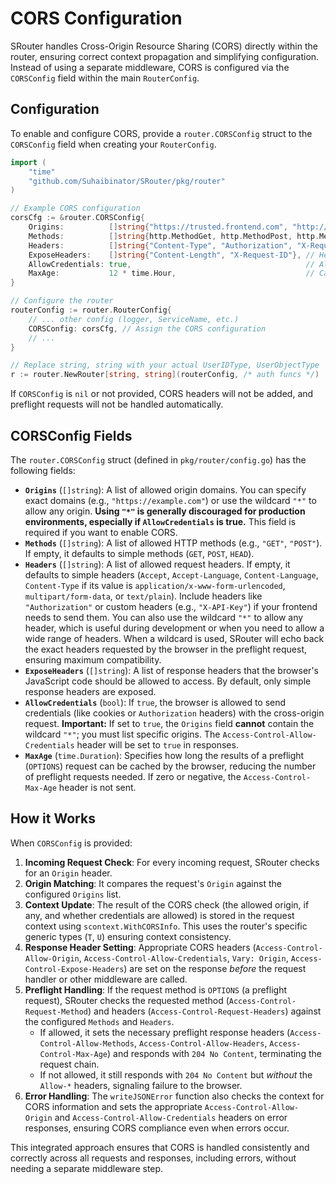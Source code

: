 # CORS Configuration

SRouter handles Cross-Origin Resource Sharing (CORS) directly within the router, ensuring correct context propagation and simplifying configuration. Instead of using a separate middleware, CORS is configured via the `CORSConfig` field within the main `RouterConfig`.

## Configuration

To enable and configure CORS, provide a `router.CORSConfig` struct to the `CORSConfig` field when creating your `RouterConfig`.

```go
import (
	"time"
	"github.com/Suhaibinator/SRouter/pkg/router"
)

// Example CORS configuration
corsCfg := &router.CORSConfig{
    Origins:          []string{"https://trusted.frontend.com", "http://localhost:3000"}, // Allowed origins
    Methods:          []string{http.MethodGet, http.MethodPost, http.MethodPut, http.MethodDelete, http.MethodOptions}, // Allowed methods
    Headers:          []string{"Content-Type", "Authorization", "X-Requested-With"}, // Allowed headers
    ExposeHeaders:    []string{"Content-Length", "X-Request-ID"}, // Headers browser JS can access
    AllowCredentials: true,                                       // Allow cookies/auth headers
    MaxAge:           12 * time.Hour,                             // Cache preflight results for 12 hours
}

// Configure the router
routerConfig := router.RouterConfig{
    // ... other config (logger, ServiceName, etc.)
    CORSConfig: corsCfg, // Assign the CORS configuration
    // ...
}

// Replace string, string with your actual UserIDType, UserObjectType
r := router.NewRouter[string, string](routerConfig, /* auth funcs */)
```

If `CORSConfig` is `nil` or not provided, CORS headers will not be added, and preflight requests will not be handled automatically.

## CORSConfig Fields

The `router.CORSConfig` struct (defined in `pkg/router/config.go`) has the following fields:

-   **`Origins`** (`[]string`): A list of allowed origin domains. You can specify exact domains (e.g., `"https://example.com"`) or use the wildcard `"*"` to allow any origin. **Using `"*"` is generally discouraged for production environments, especially if `AllowCredentials` is true.** This field is required if you want to enable CORS.
-   **`Methods`** (`[]string`): A list of allowed HTTP methods (e.g., `"GET"`, `"POST"`). If empty, it defaults to simple methods (`GET`, `POST`, `HEAD`).
-   **`Headers`** (`[]string`): A list of allowed request headers. If empty, it defaults to simple headers (`Accept`, `Accept-Language`, `Content-Language`, `Content-Type` if its value is `application/x-www-form-urlencoded`, `multipart/form-data`, or `text/plain`). Include headers like `"Authorization"` or custom headers (e.g., `"X-API-Key"`) if your frontend needs to send them. You can also use the wildcard `"*"` to allow any header, which is useful during development or when you need to allow a wide range of headers. When a wildcard is used, SRouter will echo back the exact headers requested by the browser in the preflight request, ensuring maximum compatibility.
-   **`ExposeHeaders`** (`[]string`): A list of response headers that the browser's JavaScript code should be allowed to access. By default, only simple response headers are exposed.
-   **`AllowCredentials`** (`bool`): If `true`, the browser is allowed to send credentials (like cookies or `Authorization` headers) with the cross-origin request. **Important:** If set to `true`, the `Origins` field **cannot** contain the wildcard `"*"`; you must list specific origins. The `Access-Control-Allow-Credentials` header will be set to `true` in responses.
-   **`MaxAge`** (`time.Duration`): Specifies how long the results of a preflight (`OPTIONS`) request can be cached by the browser, reducing the number of preflight requests needed. If zero or negative, the `Access-Control-Max-Age` header is not sent.

## How it Works

When `CORSConfig` is provided:

1.  **Incoming Request Check**: For every incoming request, SRouter checks for an `Origin` header.
2.  **Origin Matching**: It compares the request's `Origin` against the configured `Origins` list.
3.  **Context Update**: The result of the CORS check (the allowed origin, if any, and whether credentials are allowed) is stored in the request context using `scontext.WithCORSInfo`. This uses the router's specific generic types (`T`, `U`) ensuring context consistency.
4.  **Response Header Setting**: Appropriate CORS headers (`Access-Control-Allow-Origin`, `Access-Control-Allow-Credentials`, `Vary: Origin`, `Access-Control-Expose-Headers`) are set on the response *before* the request handler or other middleware are called.
5.  **Preflight Handling**: If the request method is `OPTIONS` (a preflight request), SRouter checks the requested method (`Access-Control-Request-Method`) and headers (`Access-Control-Request-Headers`) against the configured `Methods` and `Headers`.
    -   If allowed, it sets the necessary preflight response headers (`Access-Control-Allow-Methods`, `Access-Control-Allow-Headers`, `Access-Control-Max-Age`) and responds with `204 No Content`, terminating the request chain.
    -   If not allowed, it still responds with `204 No Content` but *without* the `Allow-*` headers, signaling failure to the browser.
6.  **Error Handling**: The `writeJSONError` function also checks the context for CORS information and sets the appropriate `Access-Control-Allow-Origin` and `Access-Control-Allow-Credentials` headers on error responses, ensuring CORS compliance even when errors occur.

This integrated approach ensures that CORS is handled consistently and correctly across all requests and responses, including errors, without needing a separate middleware step.
